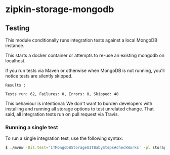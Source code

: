 # zipkin-storage-mongodb

## Testing
This module conditionally runs integration tests against a local MongoDB instance.

This starts a docker container or attempts to re-use an existing mongodb on localhost.

If you run tests via Maven or otherwise when MongoDB is not running,
you'll notice tests are silently skipped.
```
Results :

Tests run: 62, Failures: 0, Errors: 0, Skipped: 48
```

This behaviour is intentional: We don't want to burden developers with
installing and running all storage options to test unrelated change.
That said, all integration tests run on pull request via Travis.

### Running a single test

To run a single integration test, use the following syntax:

```bash
$ ./mvnw -Dit.test='ITMongoDBStorage$ITBabySteps#checkWorks' -pl storage clean verify
```

